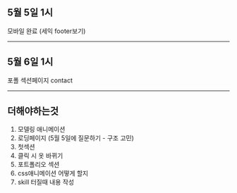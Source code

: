 ## 5월 5일 1시
모바일 완료
(세익 footer보기)

---

## 5월 6일 1시
포폴 섹션페이지
contact


---

## 더해야하는것

1. 모델링 애니메이션
2. 로딩페이지 (5월 5일에 질문하기 - 구조 고민)
3. 첫섹션
4. 클릭 시 옷 바뀌기 
5. 포트폴리오 섹션
7. css애니메이션 어떻게 할지
8. skill 터질때 내용 작성